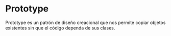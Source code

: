 # Prototype
Prototype es un patrón de diseño creacional que nos permite copiar objetos existentes sin que el código dependa de sus clases.